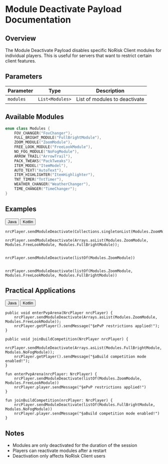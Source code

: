 # Module Deactivate Payload Documentation

## Overview
The Module Deactivate Payload disables specific NoRisk Client modules for individual players. This is useful for servers that want to restrict certain client features.

## Parameters

| Parameter | Type | Description |
|-----------|------|-------------|
| `modules` | `List<Modules>` | List of modules to deactivate |

## Available Modules
```kotlin
enum class Modules {
    FOV_CHANGER("FovChanger"),
    FULL_BRIGHT_MODULE("FullBrightModule"),
    ZOOM_MODULE("ZoomModule"),
    FREE_LOOK_MODULE("FreeLookModule"),
    NO_FOG_MODULE("NoFogModule"),
    ARROW_TRAIL("ArrowTrail"),
    PACK_TWEAKS("PackTweaks"),
    ITEM_MODEL("ItemModel"),
    AUTO_TEXT("AutoText"),
    ITEM_HIGHLIGHTER("ItemHighlighter"),
    TNT_TIMER("TntTimer"),
    WEATHER_CHANGER("WeatherChanger"),
    TIME_CHANGER("TimeChanger");
}
```

## Examples

<div class="code-tab-wrapper">
  <div class="code-tab-buttons">
    <button class="code-tab-button active" data-tab="java">Java</button>
    <button class="code-tab-button" data-tab="kotlin">Kotlin</button>
  </div>

  <div class="code-tab-content">
    <div class="code-tab-panel active" data-tab="java">
      <pre><code class="language-java">nrcPlayer.sendModuleDeactivate(Collections.singletonList(Modules.ZoomModule));</code></pre>
      <pre><code class="language-java">nrcPlayer.sendModuleDeactivate(Arrays.asList(Modules.ZoomModule, Modules.FreeLookModule, Modules.FullBrightModule));</code></pre>
    </div>
    <div class="code-tab-panel" data-tab="kotlin">
      <pre><code class="language-kotlin">
nrcPlayer.sendModuleDeactivate(listOf(Modules.ZoomModule))</code></pre>
      <pre><code class="language-kotlin">
nrcPlayer.sendModuleDeactivate(listOf(Modules.ZoomModule, Modules.FreeLookModule, Modules.FullBrightModule))</code></pre>
    </div>
  </div>
</div>

## Practical Applications

<div class="code-tab-wrapper">
  <div class="code-tab-buttons">
    <button class="code-tab-button active" data-tab="java">Java</button>
    <button class="code-tab-button" data-tab="kotlin">Kotlin</button>
  </div>

  <div class="code-tab-content">
    <div class="code-tab-panel active" data-tab="java">
      <pre><code class="language-java">public void enterPvpArena(NrcPlayer nrcPlayer) {
    nrcPlayer.sendModuleDeactivate(Arrays.asList(Modules.ZoomModule, Modules.FreeLookModule));
    nrcPlayer.getPlayer().sendMessage("§ePvP restrictions applied!");
}</code></pre>
      <pre><code class="language-java">public void joinBuildCompetition(NrcPlayer nrcPlayer) {
    nrcPlayer.sendModuleDeactivate(Arrays.asList(Modules.FullBrightModule, Modules.NoFogModule));
    nrcPlayer.getPlayer().sendMessage("§aBuild competition mode enabled!");
}</code></pre>
    </div>
    <div class="code-tab-panel" data-tab="kotlin">
      <pre><code class="language-kotlin">fun enterPvpArena(nrcPlayer: NrcPlayer) {
    nrcPlayer.sendModuleDeactivate(listOf(Modules.ZoomModule, Modules.FreeLookModule))
    nrcPlayer.player.sendMessage("§ePvP restrictions applied!")
}
</code></pre>
      <pre><code class="language-kotlin">fun joinBuildCompetition(nrcPlayer: NrcPlayer) {
    nrcPlayer.sendModuleDeactivate(listOf(Modules.FullBrightModule, Modules.NoFogModule))
    nrcPlayer.player.sendMessage("§aBuild competition mode enabled!")
}
</code></pre>
    </div>
  </div>
</div>

## Notes
- Modules are only deactivated for the duration of the session
- Players can reactivate modules after a restart
- Deactivation only affects NoRisk Client users